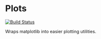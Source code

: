 # Plots
[![Build Status](http://drone.jakke.se/api/badges/jakkes/plots/status.svg)](http://drone.jakke.se/jakkes/plots)

Wraps matplotlib into easier plotting utilities.
